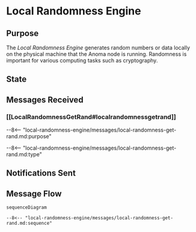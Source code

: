 <div class="engine" markdown>


# Local Randomness Engine

## Purpose

<!-- --8<-- [start:purpose] -->

The *Local Randomness Engine* generates random numbers or data locally on the physical machine that the Anoma node is running.
Randomness is important for various computing tasks such as cryptography.

<!-- --8<-- [end:purpose] -->

## State


## Messages Received

### [[LocalRandomnessGetRand#localrandomnessgetrand]]

--8<-- "local-randomness-engine/messages/local-randomness-get-rand.md:purpose"

--8<-- "local-randomness-engine/messages/local-randomness-get-rand.md:type"


## Notifications Sent


## Message Flow


<!-- --8<-- [start:messages] -->
```mermaid
sequenceDiagram

--8<-- "local-randomness-engine/messages/local-randomness-get-rand.md:sequence"
```
<!-- --8<-- [end:messages] -->

</div>